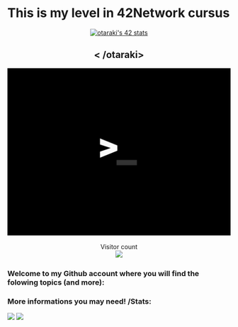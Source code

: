 
<h1>This is my level in 42Network cursus </h1>
<p align="center">
<a href="https://github.com/oakoudad/badge42"><img src="https://badge.mediaplus.ma/binary/otaraki" alt="otaraki's 42 stats" /></a>

</p>

<h2 align="center">< /otaraki></h2>
<p align="center">
  <img src="https://github.com/AhlyelAmine/AhlyelAmine/blob/main/great.gif" alt="loading..." />
</p>

<p align="center"> 
  Visitor count<br>
  <img src="https://profile-counter.glitch.me/omar-xy/count.svg" />
</p>
  <h3> Welcome to my Github account where you will find the folowing topics (and more):</h3>
<h3>More informations you may need! /Stats:</h3>
<p align="left">
  <img width="43%" src="https://awesome-github-stats.azurewebsites.net/user-stats/omar-xy?cardType=github&theme=radical" />
  <img width="48%" src="https://github-readme-streak-stats.herokuapp.com/?user=omar-xy&theme=radical" />
</p>
